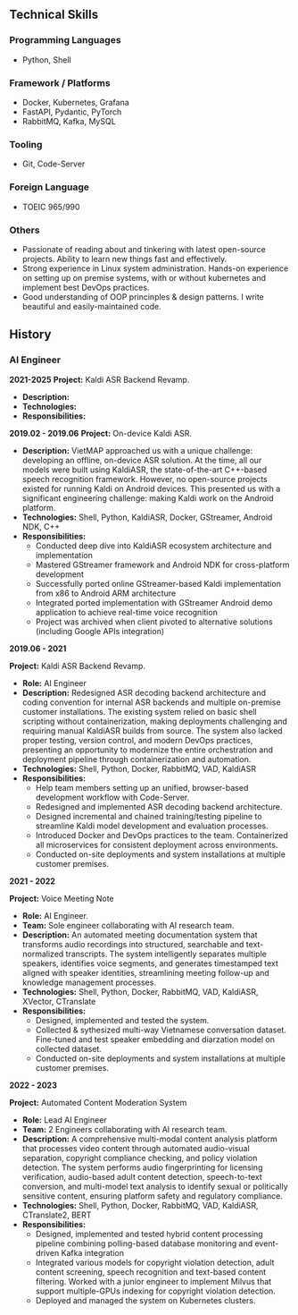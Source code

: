 
## Technical Skills
### Programming Languages
- Python, Shell

### Framework / Platforms
- Docker, Kubernetes, Grafana
- FastAPI, Pydantic, PyTorch
- RabbitMQ, Kafka, MySQL

### Tooling
- Git, Code-Server

### Foreign Language
- TOEIC 965/990


### Others
- Passionate of reading about and tinkering with latest open-source projects. Ability to learn new things fast and effectively.
- Strong experience in Linux system administration. Hands-on experience on setting up on premise systems, with or without kubernetes and implement best DevOps practices.
- Good understanding of OOP princinples & design patterns. I write beautiful and easily-maintained code.


## History


### AI Engineer
**2021-2025**
**Project:** Kaldi ASR Backend Revamp.
- **Description:**
- **Technologies:**
- **Responsibilities:**


**2019.02 - 2019.06**
**Project:** On-device Kaldi ASR.
- **Description:** VietMAP approached us with a unique challenge: developing an offline, on-device ASR solution. At the time, all our models were built using KaldiASR, the state-of-the-art C++-based speech recognition framework. However, no open-source projects existed for running Kaldi on Android devices. This presented us with a significant engineering challenge: making Kaldi work on the Android platform.
- **Technologies:** Shell, Python, KaldiASR, Docker, GStreamer, Android NDK, C++
- **Responsibilities:**
  - Conducted deep dive into KaldiASR ecosystem architecture and implementation
  - Mastered GStreamer framework and Android NDK for cross-platform development
  - Successfully ported online GStreamer-based Kaldi implementation from x86 to Android ARM architecture
  - Integrated ported implementation with GStreamer Android demo application to achieve real-time voice recognition
  - Project was archived when client pivoted to alternative solutions (including Google APIs integration)


**2019.06 - 2021**

**Project:** Kaldi ASR Backend Revamp.
- **Role:** AI Engineer
- **Description:** Redesigned ASR decoding backend architecture and coding convention for internal ASR backends and multiple on-premise customer installations. The existing system relied on basic shell scripting without containerization, making deployments challenging and requiring manual KaldiASR builds from source. The system also lacked proper testing, version control, and modern DevOps practices, presenting an opportunity to modernize the entire orchestration and deployment pipeline through containerization and automation.
- **Technologies:** Shell, Python, Docker, RabbitMQ, VAD, KaldiASR
- **Responsibilities:**
    - Help team members setting up an unified, browser-based development workflow with Code-Server.
    - Redesigned and implemented ASR decoding backend architecture.
    - Designed incremental and chained training/testing pipeline to streamline Kaldi model development and evaluation processes.
    - Introduced Docker and DevOps practices to the team. Containerized all microservices for consistent deployment across environments.
    - Conducted on-site deployments and system installations at multiple customer premises.



**2021 - 2022**

**Project:** Voice Meeting Note
- **Role:** AI Engineer.
- **Team:** Sole engineer collaborating with AI research team.
- **Description:** An automated meeting documentation system that transforms audio recordings into structured, searchable and text-normalized transcripts. The system intelligently separates multiple speakers, identifies voice segments, and generates timestamped text aligned with speaker identities, streamlining meeting follow-up and knowledge management processes.
- **Technologies:** Shell, Python, Docker, RabbitMQ, VAD, KaldiASR, XVector, CTranslate
- **Responsibilities:**
  - Designed, implemented and tested the system.
  - Collected & sythesized multi-way Vietnamese conversation dataset. Fine-tuned and test speaker embedding and diarzation model on collected dataset.
  - Conducted on-site deployments and system installations at multiple customer premises.



**2022 - 2023**

**Project:** Automated Content Moderation System
- **Role:** Lead AI Engineer
- **Team:** 2 Engineers collaborating with AI research team.
- **Description:** A comprehensive multi-modal content analysis platform that processes video content through automated audio-visual separation, copyright compliance checking, and policy violation detection. The system performs audio fingerprinting for licensing verification, audio-based adult content detection, speech-to-text conversion, and multi-model text analysis to identify sexual or politically sensitive content, ensuring platform safety and regulatory compliance.
- **Technologies:** Shell, Python, Docker, RabbitMQ, VAD, KaldiASR, CTranslate2, BERT
- **Responsibilities:**
  - Designed, implemented and tested hybrid content processing pipeline combining polling-based database monitoring and event-driven Kafka integration
  - Integrated various models for copyright violation detection, adult content screening, speech recognition and text-based content filtering. Worked with a junior engineer to implement Milvus that support multiple-GPUs indexing for copyright violation detection.
  - Deployed and managed the system on Kubernetes clusters.
